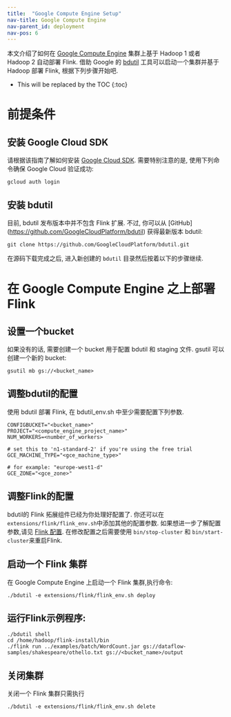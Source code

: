 ```yaml
---
title:  "Google Compute Engine Setup"
nav-title: Google Compute Engine
nav-parent_id: deployment
nav-pos: 6
---
```

<!--
Licensed to the Apache Software Foundation (ASF) under one
or more contributor license agreements.  See the NOTICE file
distributed with this work for additional information
regarding copyright ownership.  The ASF licenses this file
to you under the Apache License, Version 2.0 (the
"License"); you may not use this file except in compliance
with the License.  You may obtain a copy of the License at

  http://www.apache.org/licenses/LICENSE-2.0

Unless required by applicable law or agreed to in writing,
software distributed under the License is distributed on an
"AS IS" BASIS, WITHOUT WARRANTIES OR CONDITIONS OF ANY
KIND, either express or implied.  See the License for the
specific language governing permissions and limitations
under the License.
-->


本文介绍了如何在 [Google Compute Engine](https://cloud.google.com/compute/) 集群上基于 Hadoop 1 或者 Hadoop 2 自动部署 Flink. 借助 Google 的 [bdutil](https://cloud.google.com/hadoop/bdutil) 工具可以启动一个集群并基于 Hadoop 部署 Flink, 根据下列步骤开始吧.

* This will be replaced by the TOC
{:toc}

# 前提条件

## 安装 Google Cloud SDK

请根据该指南了解如何安装 [Google Cloud SDK](https://cloud.google.com/sdk/). 需要特别注意的是, 使用下列命令确保 Google Cloud 验证成功:

    gcloud auth login

## 安装 bdutil

目前, bdutil 发布版本中并不包含 Flink 扩展. 不过, 你可以从 [GitHub] (https://github.com/GoogleCloudPlatform/bdutil) 获得最新版本 bdutil:

    git clone https://github.com/GoogleCloudPlatform/bdutil.git

在源码下载完成之后, 进入新创建的 `bdutil` 目录然后按着以下的步骤继续.

# 在 Google Compute Engine 之上部署 Flink

## 设置一个bucket

如果没有的话, 需要创建一个 bucket 用于配置 bdutil 和 staging 文件. gsutil 可以创建一个新的 bucket:

    gsutil mb gs://<bucket_name>

## 调整bdutil的配置

使用 bdutil 部署 Flink, 在 bdutil_env.sh 中至少需要配置下列参数.

    CONFIGBUCKET="<bucket_name>"
    PROJECT="<compute_engine_project_name>"
    NUM_WORKERS=<number_of_workers>

    # set this to 'n1-standard-2' if you're using the free trial
    GCE_MACHINE_TYPE="<gce_machine_type>"

    # for example: "europe-west1-d"
    GCE_ZONE="<gce_zone>"

## 调整Flink的配置

bdutil的 Flink 拓展组件已经为你处理好配置了. 你还可以在 `extensions/flink/flink_env.sh`中添加其他的配置参数. 如果想进一步了解配置参数,请见 [Flink 配置](config.html). 在修改配置之后需要使用 `bin/stop-cluster` 和 `bin/start-cluster`来重启Flink.

## 启动一个 Flink 集群

在 Google Compute Engine 上启动一个 Flink 集群,执行命令:

    ./bdutil -e extensions/flink/flink_env.sh deploy

## 运行Flink示例程序:

    ./bdutil shell
    cd /home/hadoop/flink-install/bin
    ./flink run ../examples/batch/WordCount.jar gs://dataflow-samples/shakespeare/othello.txt gs://<bucket_name>/output

## 关闭集群

关闭一个 Flink 集群只需执行

    ./bdutil -e extensions/flink/flink_env.sh delete
